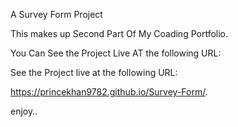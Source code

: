A Survey Form Project

This makes up Second Part Of My Coading Portfolio.

You Can See the Project Live AT the following URL:

See the Project live at the following URL:

https://princekhan9782.github.io/Survey-Form/.

enjoy..
